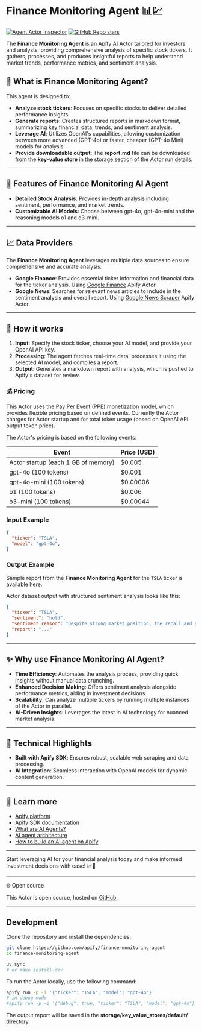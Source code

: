 # Finance Monitoring Agent 📊💹


[![Agent Actor Inspector](https://apify.com/actor-badge?actor=jakub.kopecky/finance-monitoring-agent)](https://apify.com/jakub.kopecky/finance-monitoring-agent)
[![GitHub Repo stars](https://img.shields.io/github/stars/apify/actor-finance-monitoring-agent)](https://github.com/apify/actor-finance-monitoring-agent/stargazers)

The **Finance Monitoring Agent** is an Apify AI Actor tailored for investors and analysts, providing comprehensive analysis of specific stock tickers. It gathers, processes, and produces insightful reports to help understand market trends, performance metrics, and sentiment analysis.

## 🌟 What is Finance Monitoring Agent?

This agent is designed to:

- **Analyze stock tickers**: Focuses on specific stocks to deliver detailed performance insights.
- **Generate reports**: Creates structured reports in markdown format, summarizing key financial data, trends, and sentiment analysis.
- **Leverage AI**: Utilizes OpenAI's capabilities, allowing customization between more advanced (GPT-4o) or faster, cheaper (GPT-4o Mini) models for analysis.
- **Provide downloadable output**: The **report.md** file can be downloaded from the **key-value store** in the storage section of the Actor run details.


---

## 🎯 Features of Finance Monitoring AI Agent

- **Detailed Stock Analysis**: Provides in-depth analysis including sentiment, performance, and market trends.
- **Customizable AI Models**: Choose between gpt-4o, gpt-4o-mini and the reasoning models o1 and o3-mini.

---

## 📈 Data Providers

The **Finance Monitoring Agent** leverages multiple data sources to ensure comprehensive and accurate analysis:

- **Google Finance**: Provides essential ticker information and financial data for the ticker analysis. Using [Google Finance](https://apify.com/scraped_org/google-finance-scraper) Apify Actor.
- **Google News**: Searches for relevant news articles to include in the sentiment analysis and overall report. Using [Google News Scraper](https://apify.com/lhotanova/google-news-scraper) Apify Actor.

---

## 🚀 How it works

1. **Input**: Specify the stock ticker, choose your AI model, and provide your OpenAI API key.
2. **Processing**: The agent fetches real-time data, processes it using the selected AI model, and compiles a report.
3. **Output**: Generates a markdown report with analysis, which is pushed to Apify's dataset for review.

### 💰 Pricing

This Actor uses the [Pay Per Event](https://docs.apify.com/sdk/js/docs/next/guides/pay-per-event) (PPE) monetization model, which provides flexible pricing based on defined events. Currently the Actor charges for Actor startup and for total token usage (based on OpenAI API output token price).

The Actor's pricing is based on the following events:

| Event | Price (USD) |
|-------|-------------|
| Actor startup (each 1 GB of memory) | $0.005 |
| gpt-4o (100 tokens) | $0.001 |
| gpt-4o-mini (100 tokens) | $0.00006 |
| o1 (100 tokens) | $0.006 |
| o3-mini (100 tokens) | $0.00044 |

### Input Example

```json
{
  "ticker": "TSLA",
  "model": "gpt-4o",
}
```

### Output Example

Sample report from the **Finance Monitoring Agent** for the `TSLA` ticker is available [here](docs/report.md).

Actor dataset output with structured sentiment analysis looks like this:
```json
{
  "ticker": "TSLA",
  "sentiment": "hold",
  "sentiment_reason": "Despite strong market position, the recall and negative outlook...",
  "report": "..."
}
```

---

## ✨ Why use Finance Monitoring AI Agent?

- **Time Efficiency**: Automates the analysis process, providing quick insights without manual data crunching.
- **Enhanced Decision Making**: Offers sentiment analysis alongside performance metrics, aiding in investment decisions.
- **Scalability**: Can analyze multiple tickers by running multiple instances of the Actor in parallel.
- **AI-Driven Insights**: Leverages the latest in AI technology for nuanced market analysis.

---

## 🔧 Technical Highlights

- **Built with Apify SDK**: Ensures robust, scalable web scraping and data processing.
- **AI Integration**: Seamless interaction with OpenAI models for dynamic content generation.

---

## 📖 Learn more

- [Apify platform](https://apify.com)
- [Apify SDK documentation](https://docs.apify.com/sdk/python)
- [What are AI Agents?](https://blog.apify.com/what-are-ai-agents/)
- [AI agent architecture](https://blog.apify.com/ai-agent-architecture)
- [How to build an AI agent on Apify](https://blog.apify.com/how-to-build-an-ai-agent/)

---

Start leveraging AI for your financial analysis today and make informed investment decisions with ease! 📈🤖

---

🌐 Open source

This Actor is open source, hosted on [GitHub](https://github.com/apify/actor-finance-monitoring-agent).

---

## Development

Clone the repository and install the dependencies:

```bash
git clone https://github.com/apify/finance-monitoring-agent
cd finance-monitoring-agent

uv sync
# or make install-dev
```

To run the Actor locally, use the following command:

```bash
apify run -p -i '{"ticker": "TSLA", "model": "gpt-4o"}'
# in debug mode
#apify run -p -i '{"debug": true, "ticker": "TSLA", "model": "gpt-4o"}'
```

The output report will be saved in the **storage/key_value_stores/default/** directory.
